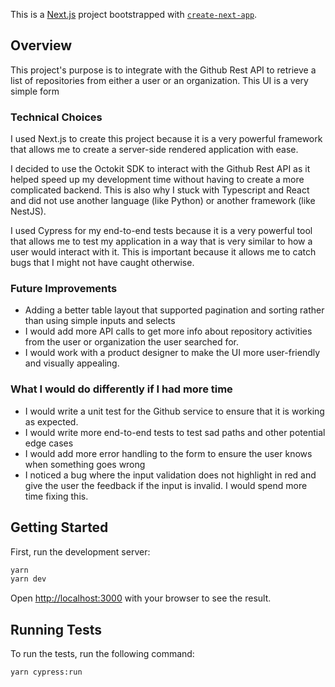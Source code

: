 This is a [Next.js](https://nextjs.org/) project bootstrapped with [`create-next-app`](https://github.com/vercel/next.js/tree/canary/packages/create-next-app).

## Overview
This project's purpose is to integrate with the Github Rest API to retrieve a list of repositories from either a user or an organization. 
This UI is a very simple form 

### Technical Choices 
I used Next.js to create this project because it is a very powerful framework that allows me to create a server-side rendered application with ease.

I decided to use the Octokit SDK to interact with the Github Rest API as it helped speed up my development time without having to create a more complicated backend. This is also why I stuck with Typescript and React and did not use another language (like Python) or another framework (like NestJS).

I used Cypress for my end-to-end tests because it is a very powerful tool that allows me to test my application in a way that is very similar to how a user would interact with it. This is important because it allows me to catch bugs that I might not have caught otherwise.

### Future Improvements 
- Adding a better table layout that supported pagination and sorting rather than using simple inputs and selects 
- I would add more API calls to get more info about repository activities from the user or organization the user searched for.
- I would work with a product designer to make the UI more user-friendly and visually appealing.


### What I would do differently if I had more time 
- I would write a unit test for the Github service to ensure that it is working as expected.
- I would write more end-to-end tests to test sad paths and other potential edge cases
- I would add more error handling to the form to ensure the user knows when something goes wrong
- I noticed a bug where the input validation does not highlight in red and give the user the feedback if the input is invalid. I would spend more time fixing this. 





## Getting Started

First, run the development server:

```bash
yarn 
yarn dev
```

Open [http://localhost:3000](http://localhost:3000) with your browser to see the result.

## Running Tests

To run the tests, run the following command:

```bash
yarn cypress:run
```

